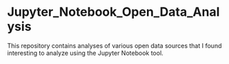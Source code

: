 # Jupyter_Notebook_Open_Data_Analysis
This repository contains analyses of various open data sources that I found interesting to analyze using the Jupyter Notebook tool.
